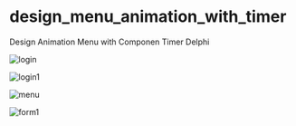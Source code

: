 # design_menu_animation_with_timer
Design Animation Menu with Componen Timer Delphi

![login](https://user-images.githubusercontent.com/57186921/79350160-4c7c6f00-7f61-11ea-84a2-c9a697d0d6b4.png)

![login1](https://user-images.githubusercontent.com/57186921/79350162-4d150580-7f61-11ea-8793-1ae5a06db809.png)

![menu](https://user-images.githubusercontent.com/57186921/79350166-4dad9c00-7f61-11ea-865f-7f9bfb66ab91.png)

![form1](https://user-images.githubusercontent.com/57186921/79350155-4be3d880-7f61-11ea-9934-06adebdc4785.png)

